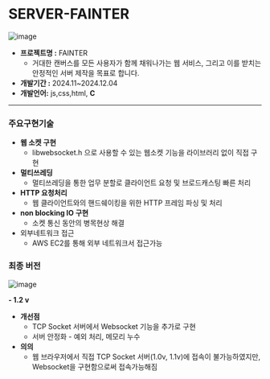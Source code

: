 # SERVER-FAINTER
![image](https://github.com/user-attachments/assets/0de63c88-c24e-4fb6-b716-0d6ee45d7a2f)

- **프로젝트명 :** FAINTER
    - 거대한 캔버스를 모든 사용자가 함께 채워나가는 웹 서비스,
    그리고 이를 받치는 안정적인 서버 제작을 목표로 합니다.
- **개발기간 :** 2024.11~2024.12.04
- **개발언어:** js,css,html, **C**

---

### 주요구현기술

- **웹 소켓 구현**
    - libwebsocket.h 으로 사용할 수 있는 웹소켓 기능을 라이브러리 없이 직접 구현
- **멀티쓰레딩**
    - 멀티쓰레딩을 통한 업무 분할로 클라이언트 요청 및 브로드캐스팅 빠른 처리
- **HTTP 요청처리**
    - 웹 클라이언트와의 핸드쉐이킹을 위한 HTTP 프레임 파싱 및 처리
- **non blocking IO 구현**
    - 소켓 통신 동안의 병목현상 해결
- 외부네트워크 접근
    - AWS EC2를 통해 외부 네트워크서 접근가능

### 최종 버전

![image](https://github.com/user-attachments/assets/1c7037f0-4096-44b3-a91a-268f9ef18970)


**- 1.2 v**

- **개선점**
    - TCP Socket 서버에서 Websocket 기능을 추가로 구현
    - 서버 안정화 - 예외 처리, 메모리 누수
- **의의**
    - 웹 브라우저에서 직접 TCP Socket 서버(1.0v, 1.1v)에 접속이 불가능하였지만, Websocket을 구현함으로써 접속가능해짐
